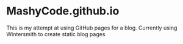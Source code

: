 # MashyCode.github.io

This is my attempt at using GitHub pages for a blog. Currently using Wintersmith to create static blog pages
